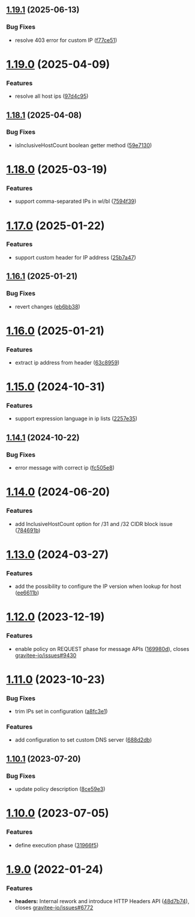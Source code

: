 ## [1.19.1](https://github.com/gravitee-io/gravitee-policy-ipfiltering/compare/1.19.0...1.19.1) (2025-06-13)


### Bug Fixes

* resolve 403 error for custom IP ([f77ce51](https://github.com/gravitee-io/gravitee-policy-ipfiltering/commit/f77ce51a36bed03edd9fe40f0c5bcec85ba14a7a))

# [1.19.0](https://github.com/gravitee-io/gravitee-policy-ipfiltering/compare/1.18.1...1.19.0) (2025-04-09)


### Features

* resolve all host ips ([97d4c95](https://github.com/gravitee-io/gravitee-policy-ipfiltering/commit/97d4c95c48622b26f620c3d33c195a08aea7c09b))

## [1.18.1](https://github.com/gravitee-io/gravitee-policy-ipfiltering/compare/1.18.0...1.18.1) (2025-04-08)


### Bug Fixes

* isInclusiveHostCount boolean getter method ([59e7130](https://github.com/gravitee-io/gravitee-policy-ipfiltering/commit/59e7130c739a8a2a06667bf7ccac77b262ea4a24))

# [1.18.0](https://github.com/gravitee-io/gravitee-policy-ipfiltering/compare/1.17.0...1.18.0) (2025-03-19)


### Features

* support comma-separated IPs in wl/bl ([7594f39](https://github.com/gravitee-io/gravitee-policy-ipfiltering/commit/7594f39a54f98fec7d782a8b542cf7f6d82d747e))

# [1.17.0](https://github.com/gravitee-io/gravitee-policy-ipfiltering/compare/1.16.1...1.17.0) (2025-01-22)


### Features

* support custom header for IP address ([25b7a47](https://github.com/gravitee-io/gravitee-policy-ipfiltering/commit/25b7a475c6bb61af1dbff5118f1faee0ccfa07a3))

## [1.16.1](https://github.com/gravitee-io/gravitee-policy-ipfiltering/compare/1.16.0...1.16.1) (2025-01-21)


### Bug Fixes

* revert changes ([eb6bb38](https://github.com/gravitee-io/gravitee-policy-ipfiltering/commit/eb6bb38261448f1c0bdedda93d81ffe0b2b7d59e))

# [1.16.0](https://github.com/gravitee-io/gravitee-policy-ipfiltering/compare/1.15.0...1.16.0) (2025-01-21)


### Features

* extract ip address from header ([63c8959](https://github.com/gravitee-io/gravitee-policy-ipfiltering/commit/63c8959ad4088b5dc9a4b5c11dc2db0b0065c4cd))

# [1.15.0](https://github.com/gravitee-io/gravitee-policy-ipfiltering/compare/1.14.1...1.15.0) (2024-10-31)


### Features

* support expression language in ip lists ([2257e35](https://github.com/gravitee-io/gravitee-policy-ipfiltering/commit/2257e3533b1dd7421d2dc6ad17c68e1c16bd14b6))

## [1.14.1](https://github.com/gravitee-io/gravitee-policy-ipfiltering/compare/1.14.0...1.14.1) (2024-10-22)


### Bug Fixes

* error message with correct ip ([fc505e8](https://github.com/gravitee-io/gravitee-policy-ipfiltering/commit/fc505e8c7a3b4c4c0348edfc8bdca0373b72629b))

# [1.14.0](https://github.com/gravitee-io/gravitee-policy-ipfiltering/compare/1.13.0...1.14.0) (2024-06-20)


### Features

* add InclusiveHostCount option for /31 and /32 CIDR block issue ([784691b](https://github.com/gravitee-io/gravitee-policy-ipfiltering/commit/784691bbc396345c1f703ebfdabfed54a3794ba7))

# [1.13.0](https://github.com/gravitee-io/gravitee-policy-ipfiltering/compare/1.12.0...1.13.0) (2024-03-27)


### Features

* add the possibility to configure the IP version when lookup for host ([ee6611b](https://github.com/gravitee-io/gravitee-policy-ipfiltering/commit/ee6611bd800513072e1d29a2ad4e77e866b5c60b))

# [1.12.0](https://github.com/gravitee-io/gravitee-policy-ipfiltering/compare/1.11.0...1.12.0) (2023-12-19)


### Features

* enable policy on REQUEST phase for message APIs ([169980d](https://github.com/gravitee-io/gravitee-policy-ipfiltering/commit/169980d022c1ade4fcdd202d2f335e0be621fc6f)), closes [gravitee-io/issues#9430](https://github.com/gravitee-io/issues/issues/9430)

# [1.11.0](https://github.com/gravitee-io/gravitee-policy-ipfiltering/compare/1.10.1...1.11.0) (2023-10-23)


### Bug Fixes

* trim IPs set in configuration ([a8fc3e1](https://github.com/gravitee-io/gravitee-policy-ipfiltering/commit/a8fc3e189e8d72323fd5374764623a53657468a5))


### Features

* add configuration to set custom DNS server ([688d2db](https://github.com/gravitee-io/gravitee-policy-ipfiltering/commit/688d2db90ea2fca657a29747b61f0f4330e477a7))

## [1.10.1](https://github.com/gravitee-io/gravitee-policy-ipfiltering/compare/1.10.0...1.10.1) (2023-07-20)


### Bug Fixes

* update policy description ([8ce59e3](https://github.com/gravitee-io/gravitee-policy-ipfiltering/commit/8ce59e3b3a50c9bc30d2a80864412232c9cd8183))

# [1.10.0](https://github.com/gravitee-io/gravitee-policy-ipfiltering/compare/1.9.0...1.10.0) (2023-07-05)


### Features

* define execution phase ([31966f5](https://github.com/gravitee-io/gravitee-policy-ipfiltering/commit/31966f54c26a87ce29c58068c06138e65a940917))

# [1.9.0](https://github.com/gravitee-io/gravitee-policy-ipfiltering/compare/1.8.0...1.9.0) (2022-01-24)


### Features

* **headers:** Internal rework and introduce HTTP Headers API ([48d7b74](https://github.com/gravitee-io/gravitee-policy-ipfiltering/commit/48d7b7408f872c3dfa24776aa5c348e5f50315be)), closes [gravitee-io/issues#6772](https://github.com/gravitee-io/issues/issues/6772)
